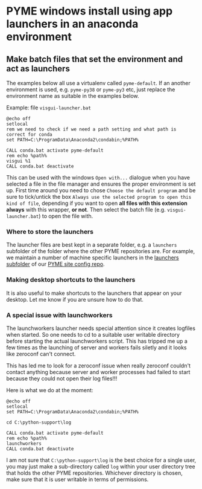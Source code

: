 # PYME windows install using app launchers in an anaconda environment

## Make batch files that set the environment and act as launchers

The examples below all use a virtualenv called `pyme-default`. If an another environment is used, e.g. `pyme-py38` or `pyme-py3` etc, just replace the environment name as suitable in the examples below.

Example: file ```visgui-launcher.bat```

    @echo off
    setlocal
    rem we need to check if we need a path setting and what path is correct for conda
    set PATH=C:\ProgramData\Anaconda2\condabin;%PATH%
    
    CALL conda.bat activate pyme-default
    rem echo %path%
    visgui %1
    CALL conda.bat deactivate

This can be used with the windows ```Open with...``` dialogue when you have selected a file in the file manager and ensures the proper environment is set up. First time around you need to chose ```Choose the default program``` and be sure to tick/untick the box ```Always use the selected program to open this kind of file```, depending if you want to open **all files with this extension always** with this wrapper, **or not**. Then select the batch file (e.g. ```visgui-launcher.bat```) to open the file with.

### Where to store the launchers

The launcher files are best kept in a separate folder, e.g. a ```launchers``` subfolder of the folder where the other PYME repositories are. For example, we maintain a number of machine specific launchers in the [launchers subfolder](https://github.com/csoeller/PYME-exeter-siteconfig/tree/master/launchers) of our [PYME site config repo](https://github.com/csoeller/PYME-exeter-siteconfig).

### Making desktop shortcuts to the launchers

It is also useful to make shortcuts to the launchers that appear on your desktop. Let me know if you are unsure how to do that.

### A special issue with launchworkers

The launchworkers launcher needs special attention since it creates logfiles when started. So one needs to cd to a suitable user writable directory before starting the actual launchworkers script. This has tripped me up a few times as the launching of server and workers fails siletly and it looks like zeroconf can't connect.

This has led me to look for a zeroconf issue when really zeroconf couldn't contact anything because server and worker processes had failed to start because they could not open their log files!!!

Here is what we do at the moment:

    @echo off
    setlocal
    set PATH=C:\ProgramData\Anaconda2\condabin;%PATH%
    
    cd C:\python-support\log
    
    CALL conda.bat activate pyme-default
    rem echo %path%
    launchworkers
    CALL conda.bat deactivate

I am not sure that ```C:\python-support\log``` is the best choice for a single user, you may just make a sub-directory called ```log``` within your user directory tree that holds the other PYME repositories. Whichever directory is chosen, make sure that it is user writable in terms of permissions.
